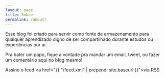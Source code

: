 ```yaml
---
layout: page
title: Sobre
permalink: /about/
---
```

Esse blog foi criado para servir como fonte de armazenamento para qualquer aprendizado digno de ser compartilhado durante estudos ou experiências por aí. 

Pra bater um papo, fique a vontade pra mandar um email, tweet, ou fazer um comentário aqui no blog mesmo!

<i class="fa fa-rss"></i> Assine o feed <a href="{{ "/feed.xml" | prepend: site.baseurl }}">via RSS </a>

